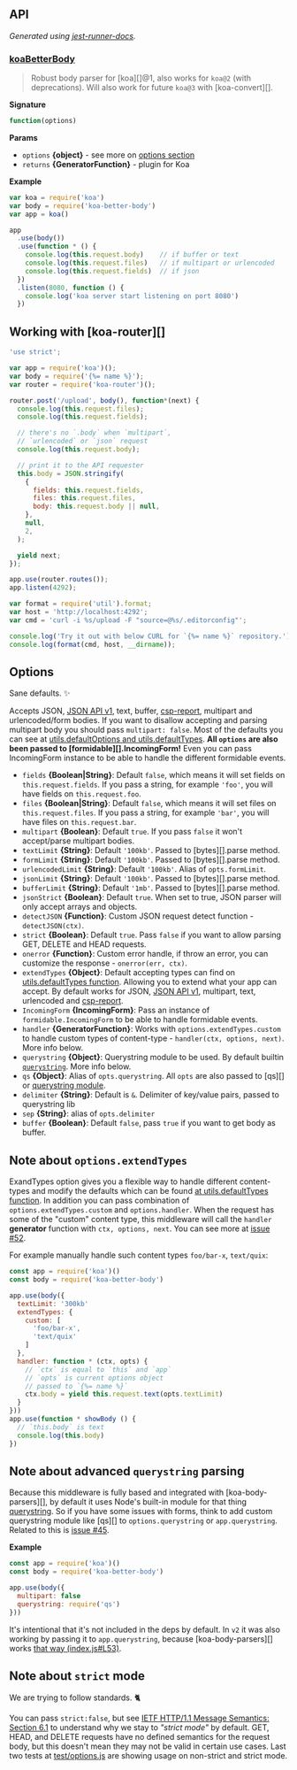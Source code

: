 <!-- docks-start -->

## API

_Generated using [jest-runner-docs](https://ghub.now.sh/jest-runner-docs)._

### [koaBetterBody](./src/index.js#L36)

> Robust body parser for [koa][]@1, also works for `koa@2` (with deprecations).
Will also work for future `koa@3` with [koa-convert][].

**Signature**

```ts
function(options)
```

**Params**

- `options` **{object}** - see more on [options section](#options)
- `returns` **{GeneratorFunction}** - plugin for Koa



**Example**

```js
var koa = require('koa')
var body = require('koa-better-body')
var app = koa()

app
  .use(body())
  .use(function * () {
    console.log(this.request.body)    // if buffer or text
    console.log(this.request.files)   // if multipart or urlencoded
    console.log(this.request.fields)  // if json
  })
  .listen(8080, function () {
    console.log('koa server start listening on port 8080')
  })
```

<!-- docks-end -->

## Working with [koa-router][]

```js
'use strict';

var app = require('koa')();
var body = require('{%= name %}');
var router = require('koa-router')();

router.post('/upload', body(), function*(next) {
  console.log(this.request.files);
  console.log(this.request.fields);

  // there's no `.body` when `multipart`,
  // `urlencoded` or `json` request
  console.log(this.request.body);

  // print it to the API requester
  this.body = JSON.stringify(
    {
      fields: this.request.fields,
      files: this.request.files,
      body: this.request.body || null,
    },
    null,
    2,
  );

  yield next;
});

app.use(router.routes());
app.listen(4292);

var format = require('util').format;
var host = 'http://localhost:4292';
var cmd = 'curl -i %s/upload -F "source=@%s/.editorconfig"';

console.log('Try it out with below CURL for `{%= name %}` repository.');
console.log(format(cmd, host, __dirname));
```

## Options

Sane defaults. :sparkles:

Accepts JSON, [JSON API v1](http://jsonapi.org/), text, buffer, [csp-report](https://mathiasbynens.be/notes/csp-reports), multipart and urlencoded/form bodies. If you want to disallow accepting and parsing multipart body you should pass `multipart: false`. Most of the defaults you can see at [utils.defaultOptions and utils.defaultTypes](./utils.js). **All `options` are also been passed to [formidable][].IncomingForm!** Even you can pass IncomingForm instance to be able to handle the different formidable events.

- `fields` **{Boolean|String}**: Default `false`, which means it will set fields on `this.request.fields`. If you pass a string, for example `'foo'`, you will have fields on `this.request.foo`.
- `files` **{Boolean|String}**: Default `false`, which means it will set files on `this.request.files`. If you pass a string, for example `'bar'`, you will have files on `this.request.bar`.
- `multipart` **{Boolean}**: Default `true`. If you pass `false` it won't accept/parse multipart bodies.
- `textLimit` **{String}**: Default `'100kb'`. Passed to [bytes][].parse method.
- `formLimit` **{String}**: Default `'100kb'`. Passed to [bytes][].parse method.
- `urlencodedLimit` **{String}**: Default `'100kb'`. Alias of `opts.formLimit`.
- `jsonLimit` **{String}**: Default `'100kb'`. Passed to [bytes][].parse method.
- `bufferLimit` **{String}**: Default `'1mb'`. Passed to [bytes][].parse method.
- `jsonStrict` **{Boolean}**: Default `true`. When set to true, JSON parser will only accept arrays and objects.
- `detectJSON` **{Function}**: Custom JSON request detect function - `detectJSON(ctx)`.
- `strict` **{Boolean}**: Default `true`. Pass `false` if you want to allow parsing GET, DELETE and HEAD requests.
- `onerror` **{Function}**: Custom error handle, if throw an error, you can customize the response - `onerror(err, ctx)`.
- `extendTypes` **{Object}**: Default accepting types can find on [utils.defaultTypes function](./utils.js#L83-L104). Allowing you to extend what your app can accept. By default works for JSON, [JSON API v1](http://jsonapi.org/), multipart, text, urlencoded and [csp-report](https://mathiasbynens.be/notes/csp-reports).
- `IncomingForm` **{IncomingForm}**: Pass an instance of `formidable.IncomingForm` to be able to handle formidable events.
- `handler` **{GeneratorFunction}**: Works with `options.extendTypes.custom` to handle custom types of content-type - `handler(ctx, options, next)`. More info below.
- `querystring` **{Object}**: Querystring module to be used. By default builtin [`querystring`](https://nodejs.org/api/querystring.html). More info below.
- `qs` **{Object}**: Alias of `opts.querystring`. All `opts` are also passed to [qs][] or [querystring module](https://nodejs.org/api/querystring.html).
- `delimiter` **{String}**: Default is `&`. Delimiter of key/value pairs, passed to querystring lib
- `sep` **{String}**: alias of `opts.delimiter`
- `buffer` **{Boolean}**: Default `false`, pass `true` if you want to get body as buffer.

## Note about `options.extendTypes`

ExandTypes option gives you a flexible way to handle different content-types and modify the defaults which can be found [at utils.defaultTypes function](./utils.js#L83-L104). In addition you can pass combination of `options.extendTypes.custom` and `options.handler`. When the request has some of the "custom" content type, this middleware will call the `handler` **generator** function with `ctx, options, next`. You can see more at [issue #52](https://github.com/tunnckoCore/koa-better-body/issues/52).

For example manually handle such content types `foo/bar-x`, `text/quix`:

```js
const app = require('koa')()
const body = require('koa-better-body')

app.use(body({
  textLimit: '300kb'
  extendTypes: {
    custom: [
      'foo/bar-x',
      'text/quix'
    ]
  },
  handler: function * (ctx, opts) {
    // `ctx` is equal to `this` and `app`
    // `opts` is current options object
    // passed to `{%= name %}`
    ctx.body = yield this.request.text(opts.textLimit)
  }
}))
app.use(function * showBody () {
  // `this.body` is text
  console.log(this.body)
})
```

## Note about advanced `querystring` parsing

Because this middleware is fully based and integrated with [koa-body-parsers][], by default it uses Node's built-in module for that thing [querystring](https://nodejs.org/api/querystring.html). So if you have some issues with forms, think to add custom querystring module like [qs][] to `options.querystring` or `app.querystring`. Related to this is [issue #45](https://github.com/tunnckoCore/koa-better-body/issues/45).

**Example**

```js
const app = require('koa')()
const body = require('koa-better-body')

app.use(body({
  multipart: false
  querystring: require('qs')
}))
```

It's intentional that it's not included in the deps by default. In `v2` it was also working by passing it to `app.querystring`, because [koa-body-parsers][] works [that way (index.js#L53)](https://github.com/koajs/body-parsers/blob/master/index.js#L53).

## Note about `strict` mode

We are trying to follow standards. :cat2:

You can pass `strict:false`, but see [IETF HTTP/1.1 Message Semantics: Section 6.1](https://tools.ietf.org/html/draft-ietf-httpbis-p2-semantics-19#section-6.1) to understand why we stay to _"strict mode"_ by default. GET, HEAD, and DELETE requests have no defined semantics for the request body, but this doesn't mean they may not be valid in certain use cases. Last two tests at [test/options.js](./test/options.js) are showing usage on non-strict and strict mode.
